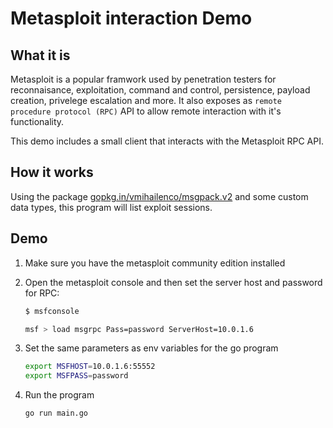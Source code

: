 # Metasploit interaction Demo

## What it is

Metasploit is a popular framwork used by penetration testers for reconnaisance, exploitation, command and control, persistence, payload creation, privelege escalation and more.
It also exposes as `remote procedure protocol (RPC)` API to allow remote interaction with it's functionality.

This demo includes a small client that interacts with the Metasploit RPC API.

## How it works

Using the package [gopkg.in/vmihailenco/msgpack.v2](gopkg.in/vmihailenco/msgpack.v2) and some custom data types, this program will list exploit sessions.

## Demo

1. Make sure you have the metasploit community edition installed

2. Open the metasploit console and then set the server host and password for RPC:

    ```sh
    $ msfconsole

    msf > load msgrpc Pass=password ServerHost=10.0.1.6
    ```

3. Set the same parameters as env variables for the go program

    ```sh
    export MSFHOST=10.0.1.6:55552
    export MSFPASS=password
    ```

4. Run the program

    ```
    go run main.go
    ```